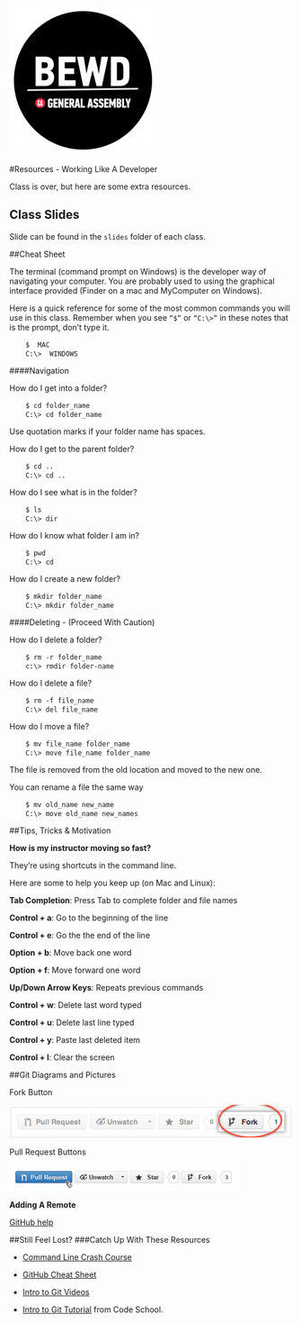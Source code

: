 ![BEWD_Logo](../assets/BEWD_Logo.png)

#Resources - Working Like A Developer 

Class is over, but here are some extra resources.

## Class Slides

Slide can be found in the `slides` folder of each class.


##Cheat Sheet

The terminal (command prompt on Windows) is the developer way of navigating your computer. You are probably used to using the graphical interface provided (Finder on a mac and MyComputer on Windows).

Here is a quick reference for some of the most common commands you will use in this class. 
Remember when you see ```“$”``` or ```“C:\>”``` in these notes that is the prompt, don’t type it.

 		$  MAC
		C:\>  WINDOWS
####Navigation


How do I get into a folder?

  		$ cd folder_name
		C:\> cd folder_name

Use quotation marks if your folder name has spaces.

How do I get to the parent folder?

		$ cd ..
		C:\> cd ..

How do I see what is in the folder?

		$ ls
		C:\> dir


How do I know what folder I am in?

		$ pwd
		C:\> cd

How do I create a new folder?

		$ mkdir folder_name
		C:\> mkdir folder_name


####Deleting - (Proceed With Caution)

How do I delete a folder?

		$ rm -r folder_name
		c:\> rmdir folder-name

How do I delete a file?
		
		$ rm -f file_name
		C:\> del file_name

How do I move a file?

		$ mv file_name folder_name
		C:\> move file_name folder_name
The file is removed from the old location and moved to the new one.

You can rename a file the same way

		$ mv old_name new_name
		C:\> move old_name new_names


##Tips, Tricks & Motivation

__How is my instructor moving so fast?__

They’re using shortcuts in the command line. 

Here are some to help you keep up (on Mac and Linux):

**Tab Completion**: Press Tab to complete folder and file names                                                       

**Control + a**: Go to the beginning of the line                                                                      

**Control + e**: Go the the end of the line                                                                      

**Option + b**: Move back one word

**Option + f**: Move forward one word

**Up/Down Arrow Keys**: Repeats previous commands                                                               

**Control + w**: Delete last word typed

**Control + u**: Delete last line typed

**Control + y**: Paste last deleted item

**Control + l**: Clear the screen        
 

##Git Diagrams and Pictures

Fork Button

![Fork Button](../assets/GitHub/fork_button.png)

Pull Request Buttons

![Pull Request](../assets/GitHub/pull_request_button.png)

__Adding A Remote__

[GitHub help](https://help.github.com/articles/adding-a-remote)

##Still Feel Lost? 
###Catch Up With These Resources


-	[Command Line Crash Course](http://cli.learncodethehardway.org/book/)

-	[GitHub Cheat Sheet](https://na1.salesforce.com/help/doc/en/salesforce_git_developer_cheatsheet.pdf)

-	[Intro to Git Videos](http://git-scm.com/videos)

-	[Intro to Git Tutorial](http://www.codeschool.com/courses/try-git) from Code School.
